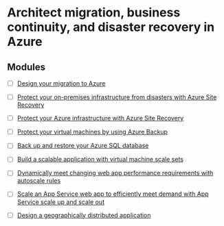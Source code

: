 # Architect migration, business continuity, and disaster recovery in Azure

## Modules

- [ ] [Design your migration to Azure](https://docs.microsoft.com/en-us/learn/modules/design-your-migration-to-azure/)
- [ ] [Protect your on-premises infrastructure from disasters with Azure Site Recovery](https://docs.microsoft.com/en-us/learn/modules/protect-on-premises-infrastructure-with-azure-site-recovery/)
- [ ] [Protect your Azure infrastructure with Azure Site Recovery](https://docs.microsoft.com/en-us/learn/modules/protect-infrastructure-with-site-recovery/)
- [ ] [Protect your virtual machines by using Azure Backup](https://docs.microsoft.com/en-us/learn/modules/protect-virtual-machines-with-azure-backup/)
- [ ] [Back up and restore your Azure SQL database](https://docs.microsoft.com/en-us/learn/modules/backup-restore-azure-sql/)
- [ ] [Build a scalable application with virtual machine scale sets](https://docs.microsoft.com/en-us/learn/modules/build-app-with-scale-sets/)
- [ ] [Dynamically meet changing web app performance requirements with autoscale rules](https://docs.microsoft.com/en-us/learn/modules/app-service-autoscale-rules/)
- [ ] [Scale an App Service web app to efficiently meet demand with App Service scale up and scale out](https://docs.microsoft.com/en-us/learn/modules/app-service-scale-up-scale-out/)
- [ ] [Design a geographically distributed application](https://docs.microsoft.com/en-us/learn/modules/design-a-geographically-distributed-application/)

